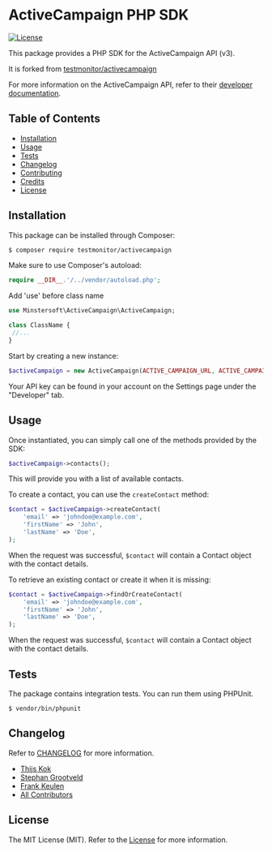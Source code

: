 # ActiveCampaign PHP SDK


[![License](https://poser.pugx.org/testmonitor/activecampaign/license)](https://packagist.org/packages/testmonitor/activecampaign)

This package provides a PHP SDK for the ActiveCampaign API (v3).

It is forked from [testmonitor/activecampaign](https://github.com/testmonitor/activecampaign)

For more information on the ActiveCampaign API, refer to their [developer documentation](https://developers.activecampaign.com/reference).

## Table of Contents

- [Installation](#installation)
- [Usage](#usage)
- [Tests](#tests)
- [Changelog](#changelog)
- [Contributing](#contributing)
- [Credits](#credits)
- [License](#license)
  
## Installation

This package can be installed through Composer:

```sh
$ composer require testmonitor/activecampaign
```

Make sure to use Composer's autoload:

```php
require __DIR__.'/../vendor/autoload.php';
```

Add 'use' before class name

```php
use Minstersoft\ActiveCampaign\ActiveCampaign;

class ClassName { 
 //...
}
``` 

Start by creating a new instance:

```php
$activeCampaign = new ActiveCampaign(ACTIVE_CAMPAIGN_URL, ACTIVE_CAMPAIGN_KEY);
``` 

Your API key can be found in your account on the Settings page under the "Developer" tab.

## Usage

Once instantiated, you can simply call one of the methods provided by the SDK:

```php
$activeCampaign->contacts();
```

This will provide you with a list of available contacts.

To create a contact, you can use the `createContact` method:

```php
$contact = $activeCampaign->createContact(
    'email' => 'johndoe@example.com',
    'firstName' => 'John',
    'lastName' => 'Doe',
);
```

When the request was successful, `$contact` will contain a Contact object with the contact details.

To retrieve an existing contact or create it when it is missing:

```php
$contact = $activeCampaign->findOrCreateContact(
    'email' => 'johndoe@example.com',
    'firstName' => 'John',
    'lastName' => 'Doe',
);
```

When the request was successful, `$contact` will contain a Contact object with the contact details.

## Tests

The package contains integration tests. You can run them using PHPUnit.

```
$ vendor/bin/phpunit
```

## Changelog

Refer to [CHANGELOG](CHANGELOG.md) for more information.

- [Thijs Kok](https://www.testmonitor.com/)
- [Stephan Grootveld](https://www.testmonitor.com/)
- [Frank Keulen](https://www.testmonitor.com/)
- [All Contributors](../../contributors)

## License

The MIT License (MIT). Refer to the [License](LICENSE.md) for more information.
